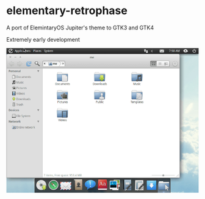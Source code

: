 # elementary-retrophase
A port of ElemintaryOS Jupiter's theme to GTK3 and GTK4

Extremely early development


![screenshot](jupiter.png)
